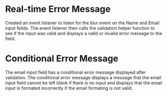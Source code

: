 # Real-time Error Message

Created an event listener to listen for the blur event on the Name and Email input feilds. The event listener then calls the validation helper function to see if the input was valid and displays a valid or invalid error message to the field.

# Conditional Error Message

The email input field has a conditional error message displayed after validation. The conditional error message displays a message that the email input field cannot be left blank if there is no input and displays that the email input is formated incorrectly if the email formating is not valid.

